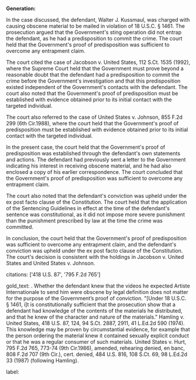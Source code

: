 **Generation:**



In the case discussed, the defendant, Walter J. Kussmaul, was charged with causing obscene material to be mailed in violation of 18 U.S.C. § 1461. The prosecution argued that the Government's sting operation did not entrap the defendant, as he had a predisposition to commit the crime. The court held that the Government's proof of predisposition was sufficient to overcome any entrapment claim.

The court cited the case of Jacobson v. United States, 112 S.Ct. 1535 (1992), where the Supreme Court held that the Government must prove beyond a reasonable doubt that the defendant had a predisposition to commit the crime before the Government's investigation and that this predisposition existed independent of the Government's contacts with the defendant. The court also noted that the Government's proof of predisposition must be established with evidence obtained prior to its initial contact with the targeted individual.

The court also referred to the case of United States v. Johnson, 855 F.2d 299 (6th Cir.1988), where the court held that the Government's proof of predisposition must be established with evidence obtained prior to its initial contact with the targeted individual.

In the present case, the court held that the Government's proof of predisposition was established through the defendant's own statements and actions. The defendant had previously sent a letter to the Government indicating his interest in receiving obscene material, and he had also enclosed a copy of his earlier correspondence. The court concluded that the Government's proof of predisposition was sufficient to overcome any entrapment claim.

The court also noted that the defendant's conviction was upheld under the ex post facto clause of the Constitution. The court held that the application of the Sentencing Guidelines in effect at the time of the defendant's sentence was constitutional, as it did not impose more severe punishment than the punishment prescribed by law at the time the crime was committed.

In conclusion, the court held that the Government's proof of predisposition was sufficient to overcome any entrapment claim, and the defendant's conviction was upheld under the ex post facto clause of the Constitution. The court's decision is consistent with the holdings in Jacobson v. United States and United States v. Johnson.



citations: ['418 U.S. 87', '795 F.2d 765']

gold_text: . Whether the defendant knew that the videos he expected Artiste Internationale to send him were obscene by legal definition does not matter for the purpose of the Government’s proof of conviction. "[Under 18 U.S.C. § 1461, i]t is constitutionally sufficient that the prosecution show that a defendant had knowledge of the contents of the materials he distributed, and that he knew of the character and nature of the materials." Hamling v. United States, 418 U.S. 87, 124, 94 S.Ct. 2887, 2911, 41 L.Ed.2d 590 (1974). This knowledge may be proven by circumstantial evidence, for example that the person ordering the material knew it contained sexually explicit conduct or that he was a regular consumer of such materials. United States v. Hurt, 795 F.2d 765, 773-74 (9th Cir.1986), amended, rehearing denied, en banc, 808 F.2d 707 (9th Cir.), cert. denied, 484 U.S. 816, 108 S.Ct. 69, 98 L.Ed.2d 33 (1987) (following Hamling).

label: 